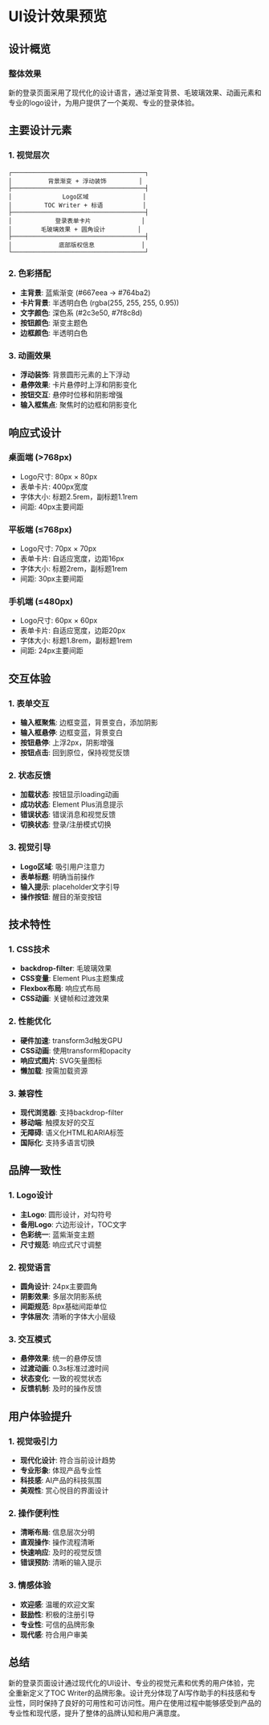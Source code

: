 # UI设计效果预览

## 设计概览

### 整体效果
新的登录页面采用了现代化的设计语言，通过渐变背景、毛玻璃效果、动画元素和专业的logo设计，为用户提供了一个美观、专业的登录体验。

## 主要设计元素

### 1. 视觉层次
```
┌─────────────────────────────────────┐
│          背景渐变 + 浮动装饰         │
├─────────────────────────────────────┤
│              Logo区域               │
│         TOC Writer + 标语           │
├─────────────────────────────────────┤
│            登录表单卡片              │
│        毛玻璃效果 + 圆角设计         │
├─────────────────────────────────────┤
│             底部版权信息             │
└─────────────────────────────────────┘
```

### 2. 色彩搭配
- **主背景**: 蓝紫渐变 (#667eea → #764ba2)
- **卡片背景**: 半透明白色 (rgba(255, 255, 255, 0.95))
- **文字颜色**: 深色系 (#2c3e50, #7f8c8d)
- **按钮颜色**: 渐变主题色
- **边框颜色**: 半透明白色

### 3. 动画效果
- **浮动装饰**: 背景圆形元素的上下浮动
- **悬停效果**: 卡片悬停时上浮和阴影变化
- **按钮交互**: 悬停时位移和阴影增强
- **输入框焦点**: 聚焦时的边框和阴影变化

## 响应式设计

### 桌面端 (>768px)
- Logo尺寸: 80px × 80px
- 表单卡片: 400px宽度
- 字体大小: 标题2.5rem，副标题1.1rem
- 间距: 40px主要间距

### 平板端 (≤768px)
- Logo尺寸: 70px × 70px
- 表单卡片: 自适应宽度，边距16px
- 字体大小: 标题2rem，副标题1rem
- 间距: 30px主要间距

### 手机端 (≤480px)
- Logo尺寸: 60px × 60px
- 表单卡片: 自适应宽度，边距20px
- 字体大小: 标题1.8rem，副标题1rem
- 间距: 24px主要间距

## 交互体验

### 1. 表单交互
- **输入框聚焦**: 边框变蓝，背景变白，添加阴影
- **输入框悬停**: 边框变蓝，背景变白
- **按钮悬停**: 上浮2px，阴影增强
- **按钮点击**: 回到原位，保持视觉反馈

### 2. 状态反馈
- **加载状态**: 按钮显示loading动画
- **成功状态**: Element Plus消息提示
- **错误状态**: 错误消息和视觉反馈
- **切换状态**: 登录/注册模式切换

### 3. 视觉引导
- **Logo区域**: 吸引用户注意力
- **表单标题**: 明确当前操作
- **输入提示**: placeholder文字引导
- **操作按钮**: 醒目的渐变按钮

## 技术特性

### 1. CSS技术
- **backdrop-filter**: 毛玻璃效果
- **CSS变量**: Element Plus主题集成
- **Flexbox布局**: 响应式布局
- **CSS动画**: 关键帧和过渡效果

### 2. 性能优化
- **硬件加速**: transform3d触发GPU
- **CSS动画**: 使用transform和opacity
- **响应式图片**: SVG矢量图标
- **懒加载**: 按需加载资源

### 3. 兼容性
- **现代浏览器**: 支持backdrop-filter
- **移动端**: 触摸友好的交互
- **无障碍**: 语义化HTML和ARIA标签
- **国际化**: 支持多语言切换

## 品牌一致性

### 1. Logo设计
- **主Logo**: 圆形设计，对勾符号
- **备用Logo**: 六边形设计，TOC文字
- **色彩统一**: 蓝紫渐变主题
- **尺寸规范**: 响应式尺寸调整

### 2. 视觉语言
- **圆角设计**: 24px主要圆角
- **阴影效果**: 多层次阴影系统
- **间距规范**: 8px基础间距单位
- **字体层次**: 清晰的字体大小层级

### 3. 交互模式
- **悬停效果**: 统一的悬停反馈
- **过渡动画**: 0.3s标准过渡时间
- **状态变化**: 一致的视觉状态
- **反馈机制**: 及时的操作反馈

## 用户体验提升

### 1. 视觉吸引力
- **现代化设计**: 符合当前设计趋势
- **专业形象**: 体现产品专业性
- **科技感**: AI产品的科技氛围
- **美观性**: 赏心悦目的界面设计

### 2. 操作便利性
- **清晰布局**: 信息层次分明
- **直观操作**: 操作流程清晰
- **快速响应**: 及时的视觉反馈
- **错误预防**: 清晰的输入提示

### 3. 情感体验
- **欢迎感**: 温暖的欢迎文案
- **鼓励性**: 积极的注册引导
- **专业性**: 可信的品牌形象
- **现代感**: 符合用户审美

## 总结

新的登录页面设计通过现代化的UI设计、专业的视觉元素和优秀的用户体验，完全重新定义了TOC Writer的品牌形象。设计充分体现了AI写作助手的科技感和专业性，同时保持了良好的可用性和可访问性。用户在使用过程中能够感受到产品的专业性和现代感，提升了整体的品牌认知和用户满意度。 